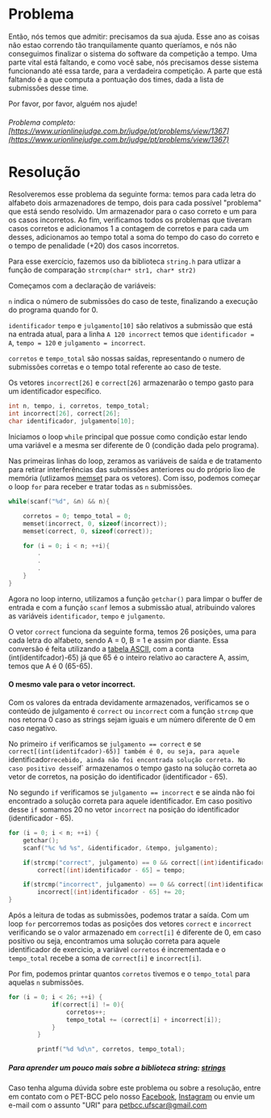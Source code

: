 # Problema

Então, nós temos que admitir: precisamos da sua ajuda. Esse ano as coisas não estao correndo tão tranquilamente quanto queríamos, e nós não conseguimos finalizar o sistema do software da competição a tempo. Uma parte vital está faltando, e como você sabe, nós precisamos desse sistema funcionando até essa tarde, para a verdadeira competição. A parte que está faltando é a que computa a pontuação dos times, dada a lista de submissões desse time.

Por favor, por favor, alguém nos ajude!

###### Problema completo: [https://www.urionlinejudge.com.br/judge/pt/problems/view/1367](https://www.urionlinejudge.com.br/judge/pt/problems/view/1367)

# Resolução

Resolveremos esse problema da seguinte forma: temos para cada letra do alfabeto dois armazenadores de tempo, dois para cada possível "problema" que está sendo resolvido. Um armazenador para o caso correto e um para os casos incorretos. Ao fim, verificamos todos os problemas que tiveram casos corretos e adicionamos 1 a contagem de corretos e para cada um desses, adicionamos ao tempo total a soma do tempo do caso do correto e o tempo de penalidade (+20) dos casos incorretos.

Para esse exercício, fazemos uso da biblioteca `string.h` para utlizar a função de comparação `strcmp(char* str1, char* str2)`

Começamos com a declaração de variáveis: 

`n` indica o número de submissões do caso de teste, finalizando a execução do programa quando for 0.

`identificador` `tempo` e `julgamento[10]` são relativos a submissão que está na entrada atual, para a linha `A 120 incorrect` temos que `identificador = A`, `tempo = 120` e `julgamento = incorrect`.

`corretos` e `tempo_total` são nossas saídas, representando o numero de submissões corretas e o tempo total referente ao caso de teste.

Os vetores `incorrect[26]` e `correct[26]` armazenarão o tempo gasto para um identificador específico.


```c
int n, tempo, i, corretos, tempo_total;
int incorrect[26], correct[26];
char identificador, julgamento[10];
```

Iniciamos o loop `while` principal que possue como condição estar lendo uma variável e a mesma ser diferente de 0 (condição dada pelo programa).

Nas primeiras linhas do loop, zeramos as variáveis de saída e de tratamento para retirar interferências das submissões anteriores ou do próprio lixo de memória (utlizamos [memset](https://www.tutorialspoint.com/c_standard_library/c_function_memset.htm) para os vetores). Com isso, podemos começar o loop `for` para receber e tratar todas as `n` submissões.

```c
while(scanf("%d", &n) && n){

    corretos = 0; tempo_total = 0;
    memset(incorrect, 0, sizeof(incorrect));
    memset(correct, 0, sizeof(correct));

    for (i = 0; i < n; ++i){
        .
        .
        .
    }
}
```

Agora no loop interno, utilizamos a função `getchar()` para limpar o buffer de entrada e com a função `scanf` lemos a submissão atual, atribuindo valores as variáveis `identificador`, `tempo` e `julgamento`.

O vetor `correct` funciona da seguinte forma, temos 26 posições, uma para cada letra do alfabeto, sendo A = 0, B = 1 e assim por diante. Essa conversão é feita utilizando a [tabela ASCII](https://web.fe.up.pt/~ee96100/projecto/Tabela%20ascii.htm), com a conta (int(identifcador)-65) já que 65 é o inteiro relativo ao caractere A, assim, temos que A é 0 (65-65).
#### O mesmo vale para o vetor incorrect.

Com os valores da entrada devidamente armazenados, verificamos se o conteúdo de julgamento é `correct` ou `incorrect` com a função `strcmp` que nos retorna 0 caso as strings sejam iguais e um número diferente de 0 em caso negativo. 

No primeiro `if` verificamos se `julgamento == correct` e se `correct[(int(identifcador)-65)] também é 0, ou seja, para aquele `identificador` recebido, ainda não foi encontrada solução correta. No caso positivo desse `if` armazenamos o tempo gasto na solução correta ao vetor de corretos, na posição do identificador (identificador - 65). 

No segundo `if` verificamos se `julgamento == incorrect` e se ainda não foi encontrado a solução correta para aquele identificador. Em caso positivo desse `if` somamos 20  no vetor `incorrect` na posição do identificador (identificador - 65).

```c
for (i = 0; i < n; ++i) {
    getchar();
    scanf("%c %d %s", &identificador, &tempo, julgamento);

    if(strcmp("correct", julgamento) == 0 && correct[(int)identificador - 65] == 0)
        correct[(int)identificador - 65] = tempo;

    if(strcmp("incorrect", julgamento) == 0 && correct[(int)identificador - 65] == 0)
        incorrect[(int)identificador - 65] += 20;
}
```

Após a leitura de todas as submissões, podemos tratar a saída. Com um loop `for` percorremos todas as posições dos vetores `correct` e `incorrect` verificando se o valor armazenado em `correct[i]` é diferente de 0, em caso positivo ou seja, encontramos uma solução correta para aquele identificador de exercicio, a variável `corretos` é incrementada e o `tempo_total` recebe a soma de `correct[i]` e `incorrect[i]`.

Por fim, podemos printar quantos `corretos` tivemos e o `tempo_total` para aquelas `n` submissões.


```c
for (i = 0; i < 26; ++i) {
            if(correct[i] != 0){
                corretos++;
                tempo_total += (correct[i] + incorrect[i]);
            }
        }

        printf("%d %d\n", corretos, tempo_total);
```

##### Para aprender um pouco mais sobre a biblioteca string: [strings](http://linguagemc.com.br/a-biblioteca-string-h/)

Caso tenha alguma dúvida sobre este problema ou sobre a resolução, entre em contato com o PET-BCC pelo nosso
[Facebook](https://www.facebook.com/petbcc/),
[Instagram](https://www.instagram.com/petbcc.ufscar/)
ou envie um e-mail com o assunto "URI" para petbcc.ufscar@gmail.com
